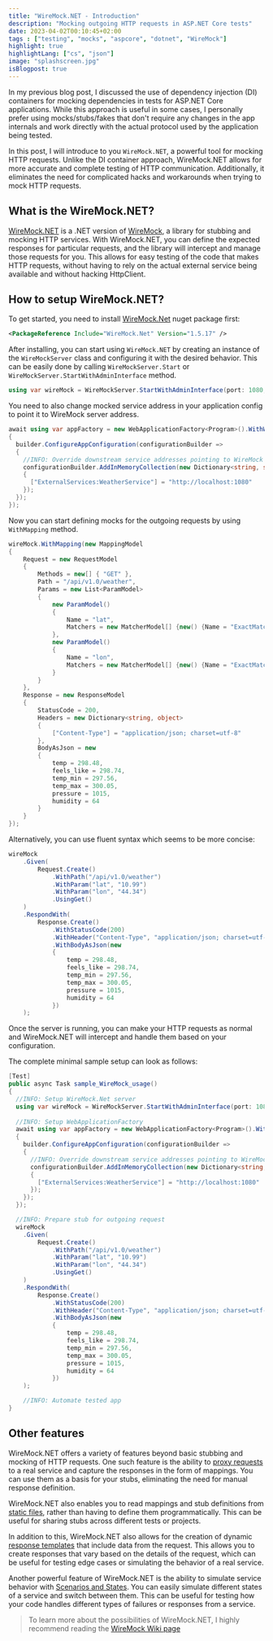 ```yaml
---
title: "WireMock.NET - Introduction"
description: "Mocking outgoing HTTP requests in ASP.NET Core tests"
date: 2023-04-02T00:10:45+02:00
tags : ["testing", "mocks", "aspcore", "dotnet", "WireMock"]
highlight: true
highlightLang: ["cs", "json"]
image: "splashscreen.jpg"
isBlogpost: true
---
```


In my previous blog post, I discussed the use of dependency injection (DI) containers for mocking dependencies in tests for ASP.NET Core applications. While this approach is useful in some cases, I personally prefer using mocks/stubs/fakes that don't require any changes in the app internals and work directly with the actual protocol used by the application being tested. 

In this post, I will introduce to you `WireMock.NET`, a powerful tool for mocking HTTP requests. Unlike the DI container approach, WireMock.NET allows for more accurate and complete testing of HTTP communication. Additionally, it eliminates the need for complicated hacks and workarounds when trying to mock HTTP requests. 

## What is the WireMock.NET?

[WireMock.NET](https://github.com/WireMock-Net/WireMock.Net) is a .NET version of [WireMock](https://WireMock.org/), a library for stubbing and mocking HTTP services. With WireMock.NET, you can define the expected responses for particular requests, and the library will intercept and manage those requests for you. This allows for easy testing of the code that makes HTTP requests, without having to rely on the actual external service being available and without hacking HttpClient.


## How to setup WireMock.NET?

To get started, you need to install [WireMock.Net](https://www.nuget.org/packages/WireMock.Net) nuget package first: 

```xml
<PackageReference Include="WireMock.Net" Version="1.5.17" />
```

After installing, you can start using `WireMock.NET` by creating an instance of the `WireMockServer` class and configuring it with the desired behavior. This can be easily done by calling `WireMockServer.Start` or `WireMockServer.StartWithAdminInterface` method.

```cs
using var wireMock = WireMockServer.StartWithAdminInterface(port: 1080, ssl: false);
```

You need to also change mocked service address in your application config to point it to WireMock server address.

```cs
await using var appFactory = new WebApplicationFactory<Program>().WithWebHostBuilder(builder =>
{
  builder.ConfigureAppConfiguration(configurationBuilder =>
  {
    //INFO: Override downstream service addresses pointing to WireMock address
    configurationBuilder.AddInMemoryCollection(new Dictionary<string, string>
    {
      ["ExternalServices:WeatherService"] = "http://localhost:1080"
    });
  });
});
```

Now you can start defining mocks for the outgoing requests by using `WithMapping` method.

```cs
wireMock.WithMapping(new MappingModel
{
    Request = new RequestModel
    {
        Methods = new[] { "GET" },
        Path = "/api/v1.0/weather",
        Params = new List<ParamModel>
        {
            new ParamModel()
            {
                Name = "lat", 
                Matchers = new MatcherModel[] {new() {Name = "ExactMatcher", Pattern = "10.99"}}
            },
            new ParamModel()
            {
                Name = "lon", 
                Matchers = new MatcherModel[] {new() {Name = "ExactMatcher", Pattern = "44.34"}}
            }
        }
    },
    Response = new ResponseModel
    {
        StatusCode = 200,
        Headers = new Dictionary<string, object>
        {
            ["Content-Type"] = "application/json; charset=utf-8"
        },
        BodyAsJson = new
        {
            temp = 298.48,
            feels_like = 298.74,
            temp_min = 297.56,
            temp_max = 300.05,
            pressure = 1015,
            humidity = 64
        }
    }
});
```

Alternatively, you can use fluent syntax which seems to be more concise:

```cs
wireMock
    .Given(
        Request.Create()
            .WithPath("/api/v1.0/weather")
            .WithParam("lat", "10.99")
            .WithParam("lon", "44.34")
            .UsingGet()
    )
    .RespondWith(
        Response.Create()
            .WithStatusCode(200)
            .WithHeader("Content-Type", "application/json; charset=utf-8")
            .WithBodyAsJson(new
            {
                temp = 298.48,
                feels_like = 298.74,
                temp_min = 297.56,
                temp_max = 300.05,
                pressure = 1015,
                humidity = 64
            })
    );
```
Once the server is running, you can make your HTTP requests as normal and WireMock.NET will intercept and handle them based on your configuration.

The complete minimal sample setup can look as follows:

```cs
[Test]
public async Task sample_WireMock_usage()
{
  //INFO: Setup WireMock.Net server
  using var wireMock = WireMockServer.StartWithAdminInterface(port: 1080, ssl: false);
  
  //INFO: Setup WebApplicationFactory
  await using var appFactory = new WebApplicationFactory<Program>().WithWebHostBuilder(builder =>
  {
    builder.ConfigureAppConfiguration(configurationBuilder =>
    {
      //INFO: Override downstream service addresses pointing to WireMock address
      configurationBuilder.AddInMemoryCollection(new Dictionary<string, string>
      {
        ["ExternalServices:WeatherService"] = "http://localhost:1080"
      });
    });
  });

  //INFO: Prepare stub for outgoing request
  wireMock
    .Given(
        Request.Create()
            .WithPath("/api/v1.0/weather")
            .WithParam("lat", "10.99")
            .WithParam("lon", "44.34")
            .UsingGet()
    )
    .RespondWith(
        Response.Create()
            .WithStatusCode(200)
            .WithHeader("Content-Type", "application/json; charset=utf-8")
            .WithBodyAsJson(new
            {
                temp = 298.48,
                feels_like = 298.74,
                temp_min = 297.56,
                temp_max = 300.05,
                pressure = 1015,
                humidity = 64
            })
    );

    //INFO: Automate tested app
}
```

## Other features

WireMock.NET offers a variety of features beyond basic stubbing and mocking of HTTP requests. One such feature is the ability to [proxy requests](https://github.com/WireMock-Net/WireMock.Net/wiki/Proxying) to a real service and capture the responses in the form of mappings. You can use them as a basis for your stubs, eliminating the need for manual response definition.

WireMock.NET also enables you to read mappings and stub definitions from [static files](https://github.com/WireMock-Net/WireMock.Net/wiki/Mapping#static-mappings), rather than having to define them programmatically. This can be useful for sharing stubs across different tests or projects.

In addition to this, WireMock.NET also allows for the creation of dynamic [response templates](https://github.com/WireMock-Net/WireMock.Net/wiki/Response-Templating) that include data from the request. This allows you to create responses that vary based on the details of the request, which can be useful for testing edge cases or simulating the behavior of a real service.

Another powerful feature of WireMock.NET is the ability to simulate service behavior with [Scenarios and States](https://github.com/WireMock-Net/WireMock.Net/wiki/Scenarios-and-States). You can easily simulate different states of a service and switch between them. This can be useful for testing how your code handles different types of failures or responses from a service.


> To learn more about the possibilities of WireMock.NET, I highly recommend reading the [WireMock Wiki page](https://github.com/WireMock-Net/WireMock.Net/wiki)